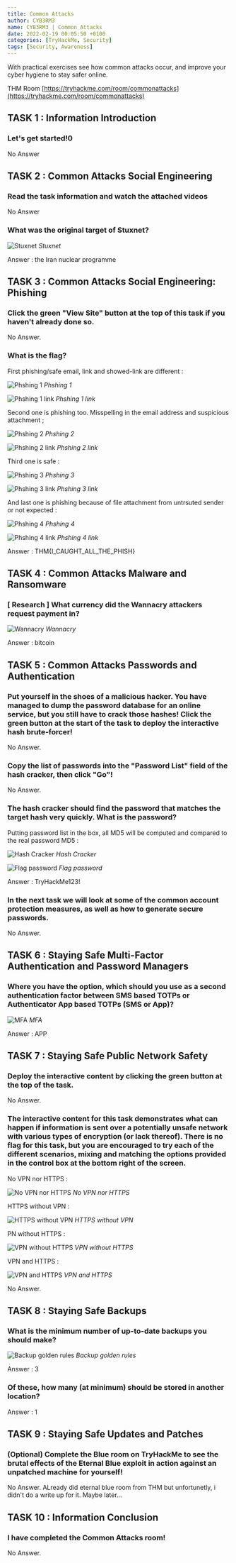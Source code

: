 ```yaml
---
title: Common Attacks
author: CYB3RM3
name: CYB3RM3 | Common Attacks
date: 2022-02-19 00:05:50 +0100
categories: [TryHackMe, Security]
tags: [Security, Awareness]
---
```


With practical exercises see how common attacks occur, and improve your cyber hygiene to stay safer online.

THM Room [https://tryhackme.com/room/commonattacks](https://tryhackme.com/room/commonattacks)


## TASK 1 : Information Introduction
### Let's get started!0
No Answer

## TASK 2 : Common Attacks Social Engineering
### Read the task information and watch the attached videos
No Answer

### What was the original target of Stuxnet?

![Stuxnet](/images/thm/commonattacks/commonattacks_1.png)
_Stuxnet_

Answer : the Iran nuclear programme

## TASK 3 : Common Attacks Social Engineering: Phishing
###  Click the green "View Site" button at the top of this task if you haven't already done so.
No Answer.

### What is the flag?
First phishing/safe email, link and showed-link are different :

![Phshing 1](/images/thm/commonattacks/commonattacks_2.png)
_Phshing 1_

![Phshing 1 link](/images/thm/commonattacks/commonattacks_3.png)
_Phshing 1 link_

Second one is phishing too. Misspelling in the email address and suspicious attachment ;

![Phshing 2](/images/thm/commonattacks/commonattacks_4.png)
_Phshing 2_

![Phshing 2 link](/images/thm/commonattacks/commonattacks_5.png)
_Phshing 2 link_

Third one is safe :

![Phshing 3](/images/thm/commonattacks/commonattacks_6.png)
_Phshing 3_

![Phshing 3 link](/images/thm/commonattacks/commonattacks_7.png)
_Phshing 3 link_

And last one is phishing because of file attachment from untrsuted sender or not expected :

![Phshing 4](/images/thm/commonattacks/commonattacks_8.png)
_Phshing 4_

![Phshing 4 link](/images/thm/commonattacks/commonattacks_9.png)
_Phshing 4 link_

Answer : THM{I_CAUGHT_ALL_THE_PHISH}

## TASK 4 : Common Attacks Malware and Ransomware
### [ Research ] What currency did the Wannacry attackers request payment in?

![Wannacry](/images/thm/commonattacks/commonattacks_10.png)
_Wannacry_

Answer : bitcoin

## TASK 5 : Common Attacks Passwords and Authentication
### Put yourself in the shoes of a malicious hacker. You have managed to dump the password database for an online service, but you still have to crack those hashes! Click the green button at the start of the task to deploy the interactive hash brute-forcer!
No Answer.

### Copy the list of passwords into the "Password List" field of the hash cracker, then click "Go"!
No Answer.

### The hash cracker should find the password that matches the target hash very quickly. What is the password?
Putting password list in the box, all MD5 will be computed and compared to the real password MD5 :

![Hash Cracker](/images/thm/commonattacks/commonattacks_11.png)
_Hash Cracker_

![Flag password](/images/thm/commonattacks/commonattacks_12.png)
_Flag password_

Answer : TryHackMe123!

### In the next task we will look at some of the common account protection measures, as well as how to generate secure passwords.
No Answer.

## TASK 6 : Staying Safe Multi-Factor Authentication and Password Managers
### Where you have the option, which should you use as a second authentication factor between SMS based TOTPs or Authenticator App based TOTPs (SMS or App)?

![MFA](/images/thm/commonattacks/commonattacks_13.png)
_MFA_

Answer : APP

## TASK 7 : Staying Safe Public Network Safety

### Deploy the interactive content by clicking the green button at the top of the task.
No Answer.

### The interactive content for this task demonstrates what can happen if information is sent over a potentially unsafe network with various types of encryption (or lack thereof). There is no flag for this task, but you are encouraged to try each of the different scenarios, mixing and matching the options provided in the control box at the bottom right of the screen.
No VPN nor HTTPS :

![No VPN nor HTTPS](/images/thm/commonattacks/commonattacks_14.png)
_No VPN nor HTTPS_

HTTPS without VPN :

![HTTPS without VPN](/images/thm/commonattacks/commonattacks_15.png)
_HTTPS without VPN_

PN without HTTPS :

![VPN without HTTPS](/images/thm/commonattacks/commonattacks_16.png)
_VPN without HTTPS_

VPN and HTTPS :

![VPN and HTTPS](/images/thm/commonattacks/commonattacks_17.png)
_VPN and HTTPS_

No Answer.

## TASK 8 : Staying Safe Backups
### What is the minimum number of up-to-date backups you should make?

![Backup golden rules](/images/thm/commonattacks/commonattacks_18.png)
_Backup golden rules_

Answer : 3

### Of these, how many (at minimum) should be stored in another location?
Answer : 1

## TASK 9 : Staying Safe Updates and Patches
###  (Optional) Complete the Blue room on TryHackMe to see the brutal effects of the Eternal Blue exploit in action against an unpatched machine for yourself!
No Answer. ALready did eternal blue room from THM but unfortunetly, i didn't do a write up for it. Maybe later...

## TASK 10 : Information Conclusion 
### I have completed the Common Attacks room!
No Answer.